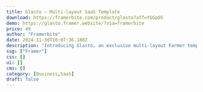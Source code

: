 ```yaml
---
title: Glasto — Multi-layout SaaS Template
download: https://framerbite.com/product/glasto?aff=YGGpO5
demo: https://glasto.framer.website/?via=framerbite
price: 49
author: "Framerbite"
date: 2024-11-30T10:07:36.180Z
description: "Introducing Glasto, an exclusive multi-layout Farmer template designed for SaaS & Startup websites. With its bold and minimal design, Glasto grabs attention and ensures a seamless user experience. Now build a website in days, not weeks!"
ssg: ["Framer"]
css: []
ui: []
cms: []
category: [Business,SaaS]
draft: false
---
```

